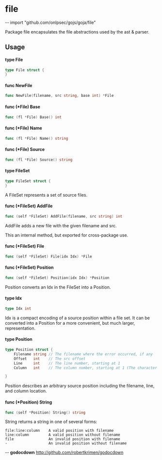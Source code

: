 # file
--
    import "github.com/onlpsec/gojs/goja/file"

Package file encapsulates the file abstractions used by the ast & parser.

## Usage

#### type File

```go
type File struct {
}
```


#### func  NewFile

```go
func NewFile(filename, src string, base int) *File
```

#### func (*File) Base

```go
func (fl *File) Base() int
```

#### func (*File) Name

```go
func (fl *File) Name() string
```

#### func (*File) Source

```go
func (fl *File) Source() string
```

#### type FileSet

```go
type FileSet struct {
}
```

A FileSet represents a set of source files.

#### func (*FileSet) AddFile

```go
func (self *FileSet) AddFile(filename, src string) int
```
AddFile adds a new file with the given filename and src.

This an internal method, but exported for cross-package use.

#### func (*FileSet) File

```go
func (self *FileSet) File(idx Idx) *File
```

#### func (*FileSet) Position

```go
func (self *FileSet) Position(idx Idx) *Position
```
Position converts an Idx in the FileSet into a Position.

#### type Idx

```go
type Idx int
```

Idx is a compact encoding of a source position within a file set. It can be
converted into a Position for a more convenient, but much larger,
representation.

#### type Position

```go
type Position struct {
	Filename string // The filename where the error occurred, if any
	Offset   int    // The src offset
	Line     int    // The line number, starting at 1
	Column   int    // The column number, starting at 1 (The character count)

}
```

Position describes an arbitrary source position including the filename, line,
and column location.

#### func (*Position) String

```go
func (self *Position) String() string
```
String returns a string in one of several forms:

    file:line:column    A valid position with filename
    line:column         A valid position without filename
    file                An invalid position with filename
    -                   An invalid position without filename

--
**godocdown** http://github.com/robertkrimen/godocdown
